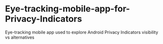 # Eye-tracking-mobile-app-for-Privacy-Indicators
Eye-tracking mobile app used to explore Android Privacy Indicators visibility vs alternatives

